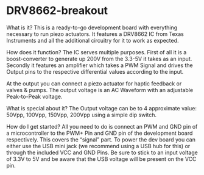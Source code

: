 # DRV8662-breakout
What is it?
This is a ready-to-go development board with everything necessary to run piezo actuators.
It features a DRV8662 IC from Texas Instruments and all the additional circuitry for it to work as expected.

How does it function?
The IC serves multiple purposes. First of all it is a boost-converter to generate up 200V from the 3.3-5V it takes as an input. Secondly it features an amplifier which takes a PWM Signal and drives the Output pins to the respective differential values according to the input.

At the output you can connect a piezo actuator for haptic feedback or valves & pumps.
The output voltage is an AC Waveform with an adjustable Peak-to-Peak voltage.

What is special about it?
The Output voltage can be to 4 approximate value: 50Vpp, 100Vpp, 150Vpp, 200Vpp using a simple dip switch.

How do I get started?
All you need to do is connect an PWM and GND pin of a microcontroller to the PWM+ Pin and GND pin of the development board respectively. This covers the “signal” part.
To power the dev board you can either use the USB mini jack (we recommend using a USB hub for this) or through the included VCC and GND Pins. 
Be sure to stick to an input voltage of 3.3V to 5V and be aware that the USB voltage will be present on the VCC pin.
